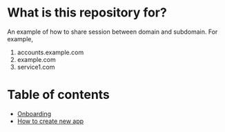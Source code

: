 # What is this repository for?

An example of how to share session between domain and subdomain. For example,
1. accounts.example.com
2. example.com
3. service1.com

# Table of contents

- [Onboarding](./docs/onboarding.md)
- [How to create new app](./docs/how-to-create-new-app.md)